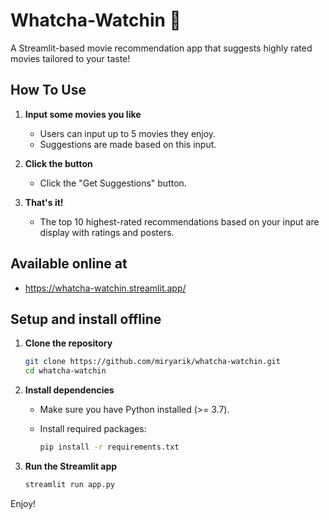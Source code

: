 
# Whatcha-Watchin 🎥

A Streamlit-based movie recommendation app that suggests highly rated movies tailored to your taste!

## How To Use

1. **Input some movies you like**
   - Users can input up to 5 movies they enjoy.
   - Suggestions are made based on this input.

2. **Click the button**
   - Click the "Get Suggestions" button.

3. **That's it!**
   - The top 10 highest-rated recommendations based on your input are display with ratings and posters.

## Available online at
- https://whatcha-watchin.streamlit.app/

## Setup and install offline

1. **Clone the repository**
   ```bash
   git clone https://github.com/miryarik/whatcha-watchin.git
   cd whatcha-watchin
   ```
   
2. **Install dependencies**
   - Make sure you have Python installed (>= 3.7).
   - Install required packages:
     
     ```bash
     pip install -r requirements.txt
     ```

3. **Run the Streamlit app**
   ```bash
   streamlit run app.py
   ```

Enjoy!
